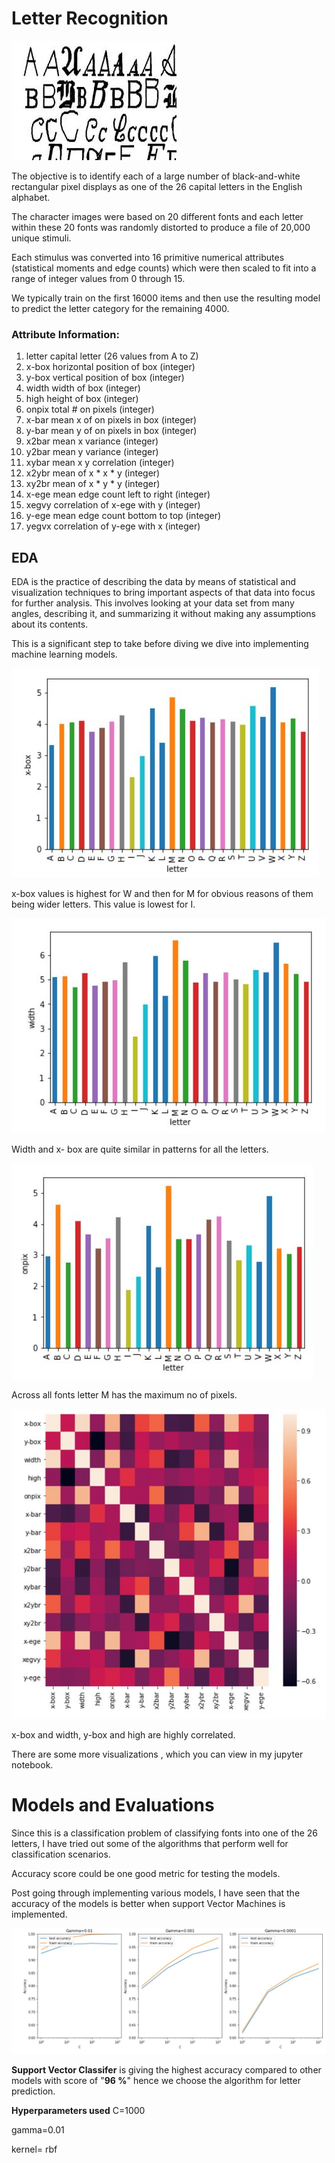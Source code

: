 
# Letter Recognition

![image.jpg](images/image1.jpg)


The objective is to identify each of a large number of black-and-white rectangular pixel displays as one of the 26 capital letters in the English alphabet. 

The character images were based on 20 different fonts and each letter within these 20 fonts was randomly distorted to produce a file of 20,000 unique stimuli. 

Each stimulus was converted into 16 primitive numerical attributes (statistical moments and edge counts) which were then scaled to fit into a range of integer values from 0 through 15. 

We typically train on the first 16000 items and then use the resulting model to predict the letter category for the remaining 4000. 


### __Attribute Information:__

1.	letter	capital letter	(26 values from A to Z) 
2.	x-box	horizontal position of box	(integer) 
3.	y-box	vertical position of box	(integer) 
4.	width	width of box	(integer) 
5.	high    height of box	(integer) 
6.	onpix	total # on pixels	(integer) 
7.	x-bar	mean x of on pixels in box	(integer) 
8.	y-bar	mean y of on pixels in box	(integer) 
9.	x2bar	mean x variance	(integer) 
10.	y2bar	mean y variance	(integer) 
11.	xybar	mean x y correlation	(integer) 
12.	x2ybr	mean of x * x * y	(integer) 
13.	xy2br	mean of x * y * y	(integer) 
14.	x-ege	mean edge count left to right	(integer) 
15.	xegvy	correlation of x-ege with y	(integer) 
16.	y-ege	mean edge count bottom to top	(integer) 
17.	yegvx	correlation of y-ege with x	(integer)


## EDA

EDA is the practice of describing the data by means of statistical and visualization techniques to bring important aspects of that data into focus for further analysis. This involves looking at your data set from many angles, describing it, and summarizing it without making any assumptions about its contents. 

This is a significant step to take before diving we dive into implementing machine learning models.

![image.jpg](images/xbox.JPG)

x-box values is highest for W and then for M for obvious reasons of them being wider letters. This value is lowest for I.


![image.jpg](images/width.JPG)

Width and x- box are quite similar in patterns for all the letters.


![image.jpg](images/onpix.JPG)


Across all fonts letter M has the maximum no of pixels.


![image.jpg](images/corr.JPG)

x-box and width, y-box and high are highly correlated.


There are some more visualizations , which you can view in my jupyter notebook.

# Models and Evaluations

Since this is a classification problem of classifying fonts into one of the 26 letters, I have tried out some of the algorithms that perform well for classification scenarios.

Accuracy score could be one good metric for testing the models.

Post going through  implementing various models, I have seen that the accuracy of the models is better when support Vector Machines is implemented.

![image.jpg](images/svc.JPG)

__Support Vector Classifer__ is giving the highest accuracy compared to other models with  score of "__96 %__"  hence we choose the algorithm for letter prediction.

__Hyperparameters used__
C=1000

gamma=0.01

kernel= rbf


